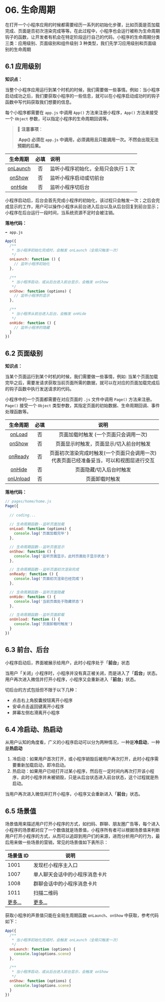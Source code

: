 # 06. 生命周期



在打开一个小程序应用的时候都需要经历一系列的初始化步骤，比如页面是否加载完成、页面是否初次渲染完成等等。在此过程中，小程序也会运行被称为生命周期钩子的函数，让开发者有机会在特定阶段运行自己的代码，小程序的生命周期分类三类：应用级别、页面级别和组件级别 3 种类型，我们先学习应用级别和页面级别的生命周期





## 6.1 应用级别



**知识点：**

当整个小程序应用运行到某个时机的时候，我们需要做一些事情。例如：当小程序启动成功之后，我们要获取小程序的一些信息，就可以在小程序启动成功时的钩子函数中写代码获取我们想要的信息。



每个小程序都需要在 `app.js` 中调用 `App()` 方法来注册小程序，`App()` 方法来接受一个 `Object` 参数，可以指定小程序的生命周期回调等。



> 📌 **注意事项**：
>
> ​     **App() 必须在 `app.js` 中调用，必须调用且只能调用一次。不然会出现无法预期的后果。**



|                           生命周期                           | 必填 | 说明                                |
| :----------------------------------------------------------: | :--: | :---------------------------------- |
| [onLaunch](https://developers.weixin.qq.com/miniprogram/dev/reference/api/App.html#onLaunch-Object-object) |  否  | 监听小程序初始化，全局只会执行 1 次 |
| [onShow](https://developers.weixin.qq.com/miniprogram/dev/reference/api/App.html#onShow-Object-object) |  否  | 监听小程序启动或切前台              |
| [onHide](https://developers.weixin.qq.com/miniprogram/dev/reference/api/App.html#onHide) |  否  | 监听小程序切后台                    |



小程序启动后，后台会首先完成小程序的初始化，该过程只会触发一次；之后会完成显示的工作，用户可以操作小程序从前台进入后台以及从后台回复到前台显示；小程序在后台运行一段时间，当系统资源不足时会被注销。



**落地代码：**



`➡️ app.js`

```js
App({
  /**
   * 当小程序初始化完成时，会触发 onLaunch（全局只触发一次）
   */
  onLaunch: function () {
    // 监听小程序初始化
  },

  /**
   * 当小程序启动，或从后台进入前台显示，会触发 onShow
   */
  onShow: function (options) {
    // 监听小程序的显示
  },

  /**
   * 当小程序从前台进入后台，会触发 onHide
   */
  onHide: function () {
    // 监听小程序的隐藏
  }
})

```







## 6.2 页面级别



**知识点：**



当某个页面运行到某个时机的时候，我们需要做一些事情，例如: 当某个页面加载完毕之后，需要发请求获取当前页面所需的数据，就可以在对应的页面加载完成后的钩子函数中执行发送请求的代码。



小程序中的一个页面都需要在对应页面的 `.js` 文件中调用 `Page()` 方法来注册。`Page()` 接受一个 `Object` 类型参数，其指定页面的初始数据、生命周期回调、事件处理函数等。



|                           生命周期                           | 必填 |                             说明                             |
| :----------------------------------------------------------: | :--: | :----------------------------------------------------------: |
| [onLoad](https://developers.weixin.qq.com/miniprogram/dev/reference/api/Page.html#onLoad-Object-query) |  否  |            页面加载时触发 (一个页面只会调用一次)             |
| [onShow](https://developers.weixin.qq.com/miniprogram/dev/reference/api/Page.html#onShow) |  否  |           页面显示时触发，页面显示/切入前台时触发            |
| [onReady](https://developers.weixin.qq.com/miniprogram/dev/reference/api/Page.html#onReady) |  否  | 页面初次渲染完成时触发(一个页面只会调用一次)<br />代表页面已经准备妥当，可以和视图层进行交互 |
| [onHide](https://developers.weixin.qq.com/miniprogram/dev/reference/api/Page.html#onHide) |  否  |                   页面隐藏/切入后台时触发                    |
| [onUnload](https://developers.weixin.qq.com/miniprogram/dev/reference/api/Page.html#onUnload) |  否  |                        页面卸载时触发                        |



**落地代码：**

```js
// pages/home/home.js
Page({
   
  // coding...
    
  // 生命周期函数--监听页面加载
  onLoad: function (options) {
    console.log('页面加载完毕')
  },

  // 生命周期函数--监听页面显示
  onShow: function () {
    console.log('监听页面显示，此时页面处于显示状态')
  },

  // 生命周期函数--监听页面初次渲染完成
  onReady: function () {
    console.log('页面初次渲染已经完成')
  },

  // 生命周期函数--监听页面隐藏
  onHide: function () {
    console.log('当前页面处于隐藏状态')
  },

  // 生命周期函数--监听页面卸载
  onUnload: function () {
    console.log('页面卸载时触发')
  }
})

```







## 6.3 前台、后台



小程序启动后，界面被展示给用户，此时小程序处于「**前台**」状态

当用户「关闭」小程序时，小程序并没有真正被关闭，而是进入了「**后台**」状态。用户再次进入微信并打开小程序，小程序又会重新进入「**前台**」状态。



切后台的方式包括但不限于以下几种：

- 点击右上角胶囊按钮离开小程序
- 安卓点击返回键离开小程序
- 屏幕左侧右滑离开小程序







## 6.4 冷启动、热启动


从用户认知的角度看，广义的小程序启动可以分为两种情况，一种是**冷启动**，一种是**热启动**



1. 冷启动：如果用户首次打开，或小程序销毁后被用户再次打开，此时小程序需要重新加载启动，即冷启动。
2. 热启动：如果用户已经打开过某小程序，然后在一定时间内再次打开该小程序，此时小程序并未被销毁，只是从后台状态进入前台状态，这个过程就是热启动。



当用户再次进入微信并打开小程序，小程序又会重新进入「**前台**」状态。







## 6.5 场景值



场景值用来描述用户打开小程序的方式，如扫码、群聊、朋友圈广告等，每个进入小程序的场景都对应了一个数值就是场景值，小程序所有者可以根据场景值来判断用户打开小程序的方式，从而可以追踪到用户们的来源，进而分析用户的行为，最后用来做一些场景的营销，常见的场景值如下表所示：

| 场景值 ID                                                    | 说明                                                         |
| ------------------------------------------------------------ | ------------------------------------------------------------ |
| 1001                                                         | 发现栏小程序主入口                                           |
| 1007                                                         | 单人聊天会话中的小程序消息卡片                               |
| 1008                                                         | 群聊会话中的小程序消息卡片                                   |
| 1011                                                         | 扫描二维码                                                   |
| [更多...](https://developers.weixin.qq.com/miniprogram/dev/reference/scene-list.html) | [更多...](https://developers.weixin.qq.com/miniprogram/dev/reference/scene-list.html) |



获取小程序的声景值只能在全局生周期函数 `onLaunch`、`onShow` 中获取，参考代码如下：



```js
App({
  /**
   * 当小程序初始化完成时，会触发 onLaunch（全局只触发一次）
   */
  onLaunch: function (options) {
    console.log(options.scene)
  },

  /**
   * 当小程序启动，或从后台进入前台显示，会触发 onShow
   */
  onShow: function (options) {
    console.log(options.scene)
  }
})

```
